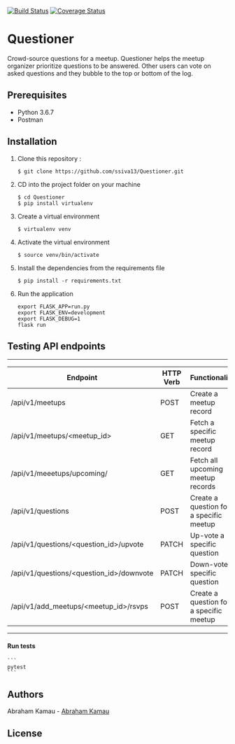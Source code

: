 [![Build Status](https://travis-ci.org/a-braham/Questioner.svg?branch=develop)](https://travis-ci.org/a-braham/Questioner) 
[![Coverage Status](https://coveralls.io/repos/github/a-braham/Questioner/badge.svg?branch=develop)](https://coveralls.io/github/a-braham/Questioner?branch=develop)

# Questioner
Crowd-source questions for a meetup. Questioner helps the meetup organizer prioritize questions to be answered. Other users can vote on asked questions and they bubble to the top or bottom of the log.

## Prerequisites
- Python 3.6.7 
- Postman


## Installation
1. Clone this repository :

	```
    $ git clone https://github.com/ssiva13/Questioner.git
    ```

2. CD into the project folder on your machine

	```
    $ cd Questioner
    $ pip install virtualenv
    ```

3. Create a virtual environment

    ```
    $ virtualenv venv
    ```

4. Activate the virtual environment

	```
    $ source venv/bin/activate
    ```

5. Install the dependencies from the requirements file

	```
    $ pip install -r requirements.txt
    ```

6. Run the application

    ```
    export FLASK_APP=run.py
    export FLASK_ENV=development
    export FLASK_DEBUG=1
    flask run
    ```

## Testing API endpoints

-------------------------------------------------------------------------------------------------------------
| Endpoint                            				| HTTP Verb   | Functionality           			    |
| ------------------------------------------------- | ----------- | ---------------------------------------- 
| /api/v1/meetups                  				    | POST        | Create a meetup record     			    |
| /api/v1/meetups/<meetup_id>          				| GET         | Fetch a specific meetup record   		|
| /api/v1/meeetups/upcoming/          		 		| GET         | Fetch all upcoming meetup records       |
| /api/v1/questions                				    | POST        | Create a question for a specific meetup |
| /api/v1/questions/<question_id>/upvote			| PATCH       | Up-vote a specific question        	    |
| /api/v1/questions/<question_id>/downvote			| PATCH       | Down-vote a specific question       	|
| /api/v1/add_meetups/<meetup_id>/rsvps   			| POST        | Create a question for a specific meetup |
-------------------------------------------------------------------------------------------------------------

#### Run tests
    ```
    pytest
    ```

## Authors
Abraham Kamau - [Abraham Kamau](https://github.com/a-braham)

## License
